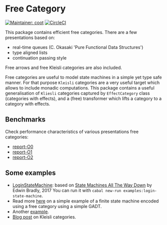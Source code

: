# Free Category
[![Maintainer: coot](https://img.shields.io/badge/maintainer-coot-lightgrey.svg)](http://github.com/coot)
[![CircleCI](https://circleci.com/gh/coot/free-category/tree/master.svg?style=svg)](https://circleci.com/gh/coot/free-category/tree/master)

This package contains efficient free categories. There are a few presentations based on:

* real-time queues (C. Okasaki 'Pure Functional Data Structures')
* type aligned lists
* continuation passing style

Free arrows and free Kleisli categories are also included.

Free categories are useful to model state machines in a simple yet type safe
manner.  For that purpose `Kleisli` categories are a very useful target which
allows to include monadic computations.  This package contains a useful
generalisation of `Kliesli` categories captured by `EffectCategory` class
(categories with effects), and a (free) transformer which lifts a category to
a category with effects.

## Benchmarks

Check performance characteristics of various presentations free categories:

* [report-O0](/bench/report-O0.md)
* [report-O1](/bench/report-O1.md)
* [report-O2](/bench/report-O2.md)

## Some examples
* [LoginStateMachine](https://github.com/coot/free-category/blob/master/examples/src/LoginStateMachine.hs):
  based on [State Machines All The Way
  Down](https://www.youtube.com/watch?v=xq7ZuSRgCR4) by Edwin Bradly, 2017 You
  can run it with `cabal new-run examples:login-state-machine`.
* Read more [here](https://coot.me/posts/finite-state-machines.html) on
  a simple example of a finite state machine encoded using a free category
  using a simple GADT.
* Another
  [example](https://github.com/coot/free-algebras/blob/master/examples/src/Control/Category/Free.hs).
* [Blog post](https://coot.me/posts/kleisli-categories-and-free-monads.html) on Kleisli categories.
